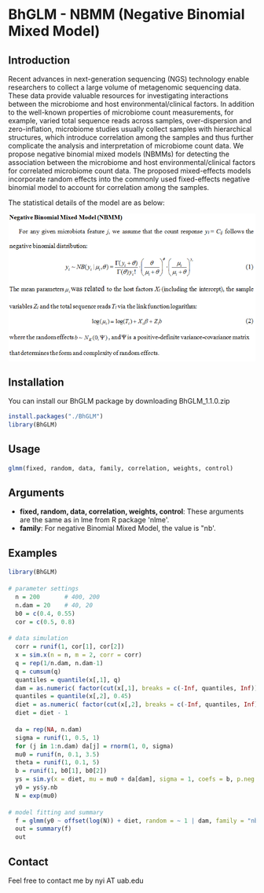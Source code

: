 # BhGLM - NBMM (Negative Binomial Mixed Model)

## Introduction

Recent advances in next-generation sequencing (NGS) technology enable researchers to collect a large volume of metagenomic sequencing data. These data provide valuable resources for investigating interactions between the microbiome and host environmental/clinical factors. In addition to the well-known properties of microbiome count measurements, for example, varied total sequence reads across samples, over-dispersion and zero-inflation, microbiome studies usually collect samples with hierarchical structures, which introduce correlation among the samples and thus further complicate the analysis and interpretation of microbiome count data. We propose negative binomial mixed models (NBMMs) for detecting the association between the microbiome and host environmental/clinical factors for correlated microbiome count data. The proposed mixed-effects models incorporate random effects into the commonly used fixed-effects negative binomial model to account for correlation among the samples. 

The statistical details of the model are as below:

<img src="image/NBMM.PNG" width="600" align="center">

## Installation
You can install our BhGLM package by downloading BhGLM_1.1.0.zip
```r
install.packages("./BhGLM")
library(BhGLM)
```

## Usage
```r
glmm(fixed, random, data, family, correlation, weights, control)
```
## Arguments

- **fixed, random, data, correlation, weights, control**: These arguments are the same as in lme from R package 'nlme'.  	   
- **family**: For negative Binomial Mixed Model, the value is "nb'. 

## Examples

```r
library(BhGLM)

# parameter settings
  n = 200       # 400, 200
  n.dam = 20    # 40, 20
  b0 = c(0.4, 0.55)
  cor = c(0.5, 0.8)

# data simulation
  corr = runif(1, cor[1], cor[2])
  x = sim.x(n = n, m = 2, corr = corr)
  q = rep(1/n.dam, n.dam-1)
  q = cumsum(q)
  quantiles = quantile(x[,1], q)
  dam = as.numeric( factor(cut(x[,1], breaks = c(-Inf, quantiles, Inf))) )   
  quantiles = quantile(x[,2], 0.45)
  diet = as.numeric( factor(cut(x[,2], breaks = c(-Inf, quantiles, Inf))) )
  diet = diet - 1   
  
  da = rep(NA, n.dam)
  sigma = runif(1, 0.5, 1)
  for (j in 1:n.dam) da[j] = rnorm(1, 0, sigma)
  mu0 = runif(n, 0.1, 3.5)
  theta = runif(1, 0.1, 5) 
  b = runif(1, b0[1], b0[2]) 
  ys = sim.y(x = diet, mu = mu0 + da[dam], sigma = 1, coefs = b, p.neg = 0, nb.theta = theta) 
  y0 = ys$y.nb
  N = exp(mu0)

# model fitting and summary
  f = glmm(y0 ~ offset(log(N)) + diet, random = ~ 1 | dam, family = "nb", verbose = F) 
  out = summary(f)
  out
```

## Contact
Feel free to contact me by nyi AT uab.edu
